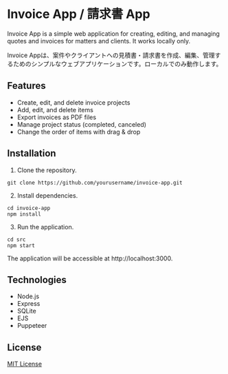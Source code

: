 # Invoice App / 請求書 App

Invoice App is a simple web application for creating, editing, and managing quotes and invoices for matters and clients. It works locally only.

Invoice Appは、案件やクライアントへの見積書・請求書を作成、編集、管理するためのシンプルなウェブアプリケーションです。ローカルでのみ動作します。

## Features

- Create, edit, and delete invoice projects
- Add, edit, and delete items
- Export invoices as PDF files
- Manage project status (completed, canceled)
- Change the order of items with drag & drop

## Installation

1. Clone the repository.

```
git clone https://github.com/yourusername/invoice-app.git
```

2. Install dependencies.

```
cd invoice-app
npm install
```

3. Run the application.

```
cd src
npm start
```

The application will be accessible at http://localhost:3000.

## Technologies

- Node.js
- Express
- SQLite
- EJS
- Puppeteer

## License

[MIT License](LICENSE)
